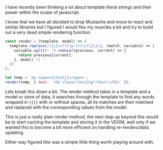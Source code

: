 I have recently been thinking a lot about template literal strings and their
power within the scope of javascript.

I know that we have all decided to drop Mustache and move to react and similar
libraries but I figured I would flex my muscles a bit and try to build out a
very dead simple rendering function.

```js
const render = (template, model) => (
  template.replace(/\{\{\s?([\w.]+)\s?\}\}/g, (match, variable) => (
    variable.split('.').reduce((previous, current) => {
      return previous[current];
    }, model) || ''
  ))
);

let temp = `my <span>{{test}}</span>`;
render(temp, { test: `<h2 class="testing">Test!</h2>` });
```

Lets break this down a bit. The render method takes in a template and a model or
store of data, it searches through the template to find any words wrapped in
`{{}}` with or without spaces, all its matches are then matched and replaced
with the corresponding values from the model.

This is just a really plain render method, the next step up beyond this would be
to start caching the template and storing it in the VDOM, well only if we wanted
this to become a bit more efficient on handling re-renders/data updating.

Either way figured this was a simple little thing worth playing around with.
